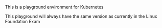 This is a playground environment for Kubernetes

This playground will always have the same version as currently in the Linux Foundation Exam